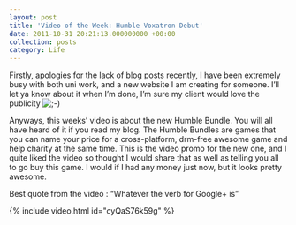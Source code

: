 ```yaml
---
layout: post
title: 'Video of the Week: Humble Voxatron Debut'
date: 2011-10-31 20:21:13.000000000 +00:00
collection: posts
category: Life
---
```


Firstly, apologies for the lack of blog posts recently, I have been extremely busy with both uni work, and a new website I am creating for someone. I’ll let ya know about it when I’m done, I’m sure my client would love the publicity ![;-)](http://www.10people.co.uk/wp-includes/images/smilies/icon_wink.gif)

Anyways, this weeks’ video is about the new Humble Bundle. You will all have heard of it if you read my blog. The Humble Bundles are games that you can name your price for a cross-platform, drm-free awesome game and help charity at the same time. This is the video promo for the new one, and I quite liked the video so thought I would share that as well as telling you all to go buy this game. I would if I had any money just now, but it looks pretty awesome.

Best quote from the video : “Whatever the verb for Google+ is”

{% include video.html id="cyQaS76k59g" %}
